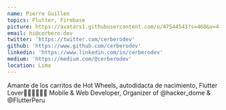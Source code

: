 ```yaml
---
name: Pierre Guillen
topics: Flutter, Firebase
picture: https://avatars1.githubusercontent.com/u/47544543?s=460&v=4
email: hi@cerbero.dev
twitter: 'https://twitter.com/cerberodev'
github: 'https://www.github.com/cerberodev'
linkedin: 'https://www.linkedin.com/in/cerberodev'
medium: 'https://medium.com/@cerberodev'
location: Lima
---
```


Amante de los carritos de Hot Wheels, autodidacta de nacimiento, Flutter Lover💙👨🏾‍💻🤙🏾 Mobile & Web Developer, Organizer of @hacker_dome & @FlutterPeru
